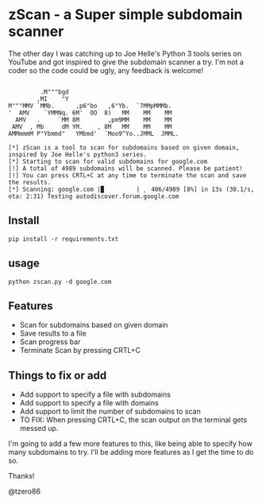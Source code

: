 # zScan - a Super simple subdomain scanner

The other day I was catching up to Joe Helle's Python 3 tools series on YouTube and got inspired to give the subdomain scanner a try. I'm not a coder so the code could be ugly, any feedback is welcome!

````text

         .M"""bgd
        ,MI    "Y
M"""MMV `MMb.      ,p6"bo   ,6"Yb.  `7MMpMMMb.  
'  AMV    `YMMNq. 6M'  OO  8)   MM    MM    MM  
  AMV   .     `MM 8M        ,pm9MM    MM    MM  
 AMV  , Mb     dM YM.    , 8M   MM    MM    MM  
AMMmmmM P"Ybmmd"   YMbmd'  `Moo9^Yo..JMML  JMML.
    
[*] zScan is a tool to scan for subdomains based on given domain, inspired by Joe Helle's python3 series.
[*] Starting to scan for valid subdomains for google.com
[!] A total of 4989 subdomains will be scanned. Please be patient!
[!] You can press CRTL+C at any time to terminate the scan and save the results.
[*] Scanning: google.com |▉         | ⡀ 406/4989 [8%] in 13s (30.1/s, eta: 2:31) Testing autodiscover.forum.google.com

````


## Install

    pip install -r requirements.txt

## usage

    python zscan.py -d google.com


## Features

- Scan for subdomains based on given domain
- Save results to a file
- Scan progress bar
- Terminate Scan by pressing CRTL+C

## Things to fix or add

- Add support to specify a file with subdomains
- Add support to specify a file with domains
- Add support to limit the number of subdomains to scan
- TO FIX: When pressing CRTL+C, the scan output on the terminal gets messed up.



I'm going to add a few more features to this, like being able to specify how many subdomains to try. I'll be adding more features as I get the time to do so.

Thanks!

@tzero86
